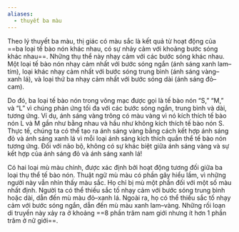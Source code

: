 ```yaml
---
aliases:
  - thuyết ba màu
---
```

Theo lý thuyết ba màu, thị giác có màu sắc là kết quả từ hoạt động của ==ba loại tế bào nón khác nhau, có sự nhảy cảm với khoảng bước sóng khác nhau==. Những thụ thể này nhạy cảm với các bước sóng khác nhau. Một loại tế bào nón nhạy cảm nhất với bước sóng ngắn (ánh sáng xanh lam–tím), loại khác nhạy cảm nhất với bước sóng trung bình (ánh sáng vàng–xanh lá), và loại thứ ba nhạy cảm nhất với bước sóng dài (ánh sáng đỏ–cam). 

Do đó, ba loại tế bào nón trong võng mạc được gọi là tế bào nón “S,” “M,” và “L” vì chúng phản ứng tối đa với các bước sóng ngắn, trung bình và dài, tương ứng. Ví dụ, ánh sáng vàng trông có màu vàng vì nó kích thích tế bào nón L và M gần như bằng nhau và hầu như không kích thích tế bào nón S. Thực tế, chúng ta có thể tạo ra ánh sáng vàng bằng cách kết hợp ánh sáng đỏ và ánh sáng xanh lá vì mỗi loại ánh sáng kích thích quần thể tế bào nón tương ứng. Đối với não bộ, không có sự khác biệt giữa ánh sáng vàng và sự kết hợp của ánh sáng đỏ và ánh sáng xanh lá! 

Có hai loại mù màu chính, được xác định bởi hoạt động tương đối giữa ba loại thụ thể tế bào nón. Thuật ngữ mù màu có phần gây hiểu lầm, vì những người này vẫn nhìn thấy màu sắc. Họ chỉ bị mù một phần đối với một số màu nhất định. Người ta có thể thiếu sắc tố nhạy cảm với bước sóng trung bình hoặc dài, dẫn đến mù màu đỏ–xanh lá. Ngoài ra, họ có thể thiếu sắc tố nhạy cảm với bước sóng ngắn, dẫn đến mù màu xanh lam–vàng. Những rối loạn di truyền này xảy ra ở khoảng ==8 phần trăm nam giới nhưng ít hơn 1 phần trăm ở nữ giới==.